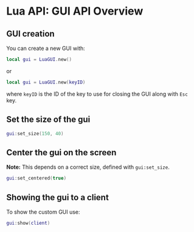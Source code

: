 # Lua API: GUI API Overview

## GUI creation

You can create a new GUI with:
```lua
local gui = LuaGUI.new()
```
or
```lua
local gui = LuaGUI.new(keyID)
```
where `keyID` is the ID of the key to use for closing the GUI along with `Esc` key.

## Set the size of the gui

```lua
gui:set_size(150, 40)
```

## Center the gui on the screen

**Note:** This depends on a correct size, defined with `gui:set_size`.

```lua
gui:set_centered(true)
```

## Showing the gui to a client

To show the custom GUI use:
```lua
gui:show(client)
```

